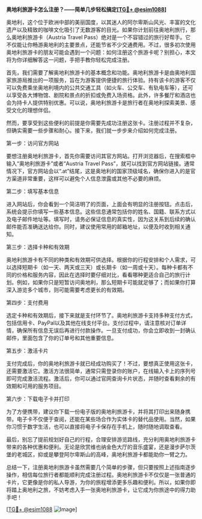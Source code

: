 **奥地利旅游卡怎么注册？——简单几步轻松搞定[[TG💪+ @esim1088](https://t.me/s/esim1088)]**

奥地利，这个位于欧洲中部的美丽国度，以其迷人的阿尔卑斯山风光、丰富的文化遗产以及精致的咖啡文化吸引了无数游客的目光。如果你计划前往奥地利旅行，那么奥地利旅游卡（Austria Travel Pass）绝对是一个不容错过的旅行好帮手。它不仅能让你畅游奥地利的主要景点，还能节省不少交通费用。不过，很多初次使用奥地利旅游卡的朋友可能会遇到一个问题：如何注册这个旅游卡呢？别担心，本文将为你详细解答这一问题，手把手教你轻松完成注册。

首先，我们需要了解奥地利旅游卡的基本概念和功能。奥地利旅游卡是由奥地利国家旅游局推出的一项服务，旨在为游客提供便捷的旅行体验。持有该卡的游客不仅可以免费乘坐奥地利境内的公共交通工具（如火车、公交车、有轨电车等），还可以享受各大博物馆、剧院和景点的折扣或免费入场资格。此外，许多餐厅和酒店也会为持卡人提供特别优惠。可以说，奥地利旅游卡是旅行者在奥地利探索美景、感受文化的理想伴侣。

然而，要享受到这些便利的前提是你需要先成功注册这张卡。注册过程并不复杂，但确实需要一些步骤和耐心。接下来，我们就一步步来介绍如何完成注册。

第一步：访问官方网站

要想注册奥地利旅游卡，首先你需要访问其官方网站。打开浏览器后，在搜索框中输入“奥地利旅游卡”或者“Austria Travel Pass”，就可以找到官方网站链接。通常情况下，官方网站会以“.at”结尾，这是奥地利的国家顶级域名，确保你进入的是官方渠道非常重要，这样可以避免个人信息泄露或其他不必要的麻烦。

第二步：填写基本信息

进入网站后，你会看到一个简洁明了的页面，上面会有明显的注册按钮。点击后，系统会提示你填写一些基本信息。这些信息通常包括你的姓名、国籍、联系方式以及电子邮件地址等。填写时，请务必保证信息的真实性，因为这关系到后续的确认邮件能否准确送达给你。同时，建议使用常用的邮箱地址，以便及时收到相关通知。

第三步：选择卡种和有效期

奥地利旅游卡有不同的种类和有效期可供选择。根据你的行程安排和个人需求，可以选择短期卡（如一天、两天或三天）或长期卡（如一周或十天）。每种卡都有不同的价格和服务内容，因此在选择时要仔细对比，看看哪种更适合自己的旅行计划。例如，如果你只是短暂访问奥地利，那么短期卡可能就足够了；而如果你打算深入游览多个城市，则可能需要考虑更长的有效期。

第四步：支付费用

选定卡种和有效期后，接下来就是支付环节了。奥地利旅游卡支持多种支付方式，包括信用卡、PayPal以及其他在线支付平台。支付过程中，请注意核对订单详情，确保所有信息无误后再进行付款操作。一旦支付成功，你会立即收到一封确认邮件，里面包含了你的订单号和其他重要信息。

第五步：激活卡片

支付完成后，你的奥地利旅游卡就已经成功购买了！不过，要想真正使用这张卡，还需要激活它。激活方法很简单，通常只需登录你的账户，在线输入卡上的序列号即可完成激活流程。激活后，你可以通过官网查询卡片状态，并随时查看剩余的有效期和可用的服务项目。

第六步：下载电子卡并打印

为了方便携带，建议你下载一份电子版的奥地利旅游卡，并将其打印出来随身携带。电子卡不仅便于查阅，还能在某些场合作为实体卡的替代品使用。当然，如果你习惯于数字生活，也可以直接将电子卡保存在手机上，随时随地调取查看。

最后，别忘了提前规划好自己的行程，合理安排游览路线，充分利用奥地利旅游卡带来的各种优惠和便利。无论是欣赏维也纳金色大厅的音乐盛宴，还是漫步萨尔茨堡的老城区，抑或是攀登阿尔卑斯山的高峰，奥地利旅游卡都能助你一臂之力。

总结一下，注册奥地利旅游卡虽然需要几个简单的步骤，但只要按照上述指南逐步操作，相信每位旅行者都能顺利完成注册过程。奥地利旅游卡不仅仅是一张普通的卡片，它更像是你的私人导游，为你的旅程增添更多乐趣和便利。所以，如果你即将踏上奥地利之旅，不妨考虑入手一张奥地利旅游卡，让它成为你旅途中的得力助手吧！

[[TG💪+ @esim1088](https://t.me/s/esim1088) ![Image](https://i.postimg.cc/4NQfJmqS/Snipaste-2025-05-13-00-14-12.png)]